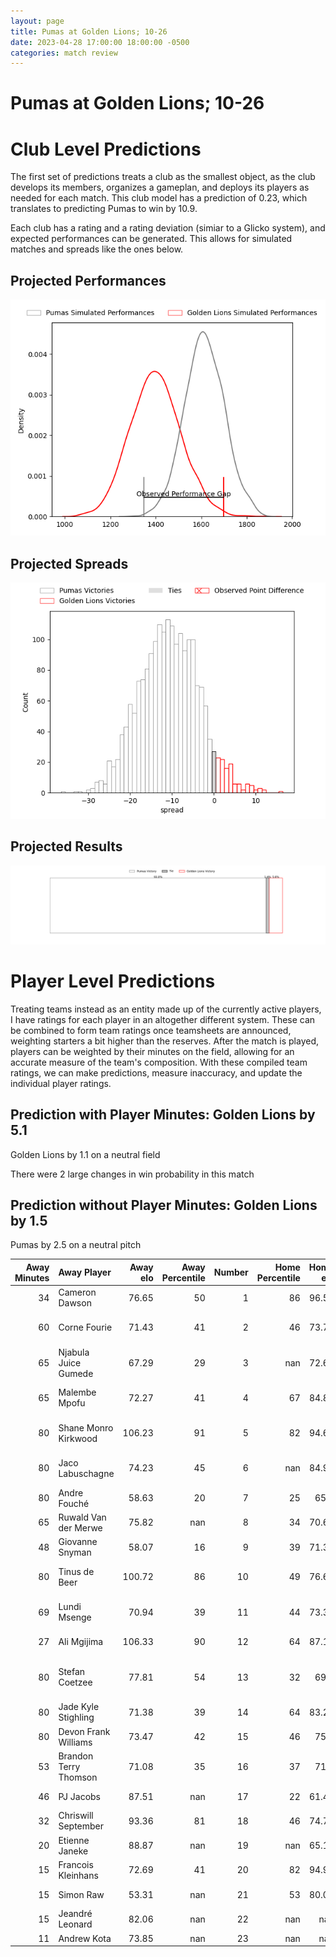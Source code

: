 ```yaml
---  
layout: page  
title: Pumas at Golden Lions; 10-26  
date: 2023-04-28 17:00:00 18:00:00 -0500  
categories: match review  
---
```

# Pumas at Golden Lions; 10-26

# Club Level Predictions


The first set of predictions treats a club as the smallest object, as the club develops its members, organizes a gameplan, and deploys its players as needed for each match. This club model has a prediction of 0.23, which translates to predicting Pumas to win by 10.9.

Each club has a rating and a rating deviation (simiar to a Glicko system), and expected performances can be generated. This allows for simulated matches and spreads like the ones below.
## Projected Performances


![Projected Performances](plots/performances_2023-04-28-GoldenLions-Pumas.png)
## Projected Spreads


![Projected Spreads](plots/spreads_2023-04-28-GoldenLions-Pumas.png)
## Projected Results


![Projected Results](plots/resultbar_2023-04-28-GoldenLions-Pumas.png)
# Player Level Predictions


Treating teams instead as an entity made up of the currently active players, I have ratings for each player in an altogether different system. These can be combined to form team ratings once teamsheets are announced, weighting starters a bit higher than the reserves. After the match is played, players can be weighted by their minutes on the field, allowing for an accurate measure of the team's composition. With these compiled team ratings, we can make predictions, measure inaccuracy, and update the individual player ratings.
## Prediction with Player Minutes: Golden Lions by 5.1


Golden Lions by 1.1 on a neutral field

There were 2 large changes in win probability in this match
## Prediction without Player Minutes: Golden Lions by 1.5


Pumas by 2.5 on a neutral pitch



|   Away Minutes | Away Player           |   Away elo |   Away Percentile |   Number |   Home Percentile |   Home elo | Home Player                 |   Home Minutes |
|---------------:|:----------------------|-----------:|------------------:|---------:|------------------:|-----------:|:----------------------------|---------------:|
|             34 | Cameron Dawson        |      76.65 |                50 |        1 |                86 |      96.52 | Rhynardt Rijnsburger        |             73 |
|             60 | Corne Fourie          |      71.43 |                41 |        2 |                46 |      73.72 | Gerrit Jacobus Visagie      |             55 |
|             65 | Njabula Juice Gumede  |      67.29 |                29 |        3 |               nan |      72.64 | Ruan Martin Dreyer          |             62 |
|             65 | Malembe Mpofu         |      72.27 |                41 |        4 |                67 |      84.88 | Ruben (Hobo) Schoeman       |             80 |
|             80 | Shane Monro Kirkwood  |     106.23 |                91 |        5 |                82 |      94.63 | Darrien-Lane Landsberg      |             73 |
|             80 | Jaco Labuschagne      |      74.23 |                45 |        6 |               nan |      84.96 | Johannes JC Pretorius       |             74 |
|             80 | Andre Fouché          |      58.63 |                20 |        7 |                25 |      65.4  | Travis Gordon               |             80 |
|             65 | Ruwald Van der Merwe  |      75.82 |               nan |        8 |                34 |      70.62 | Francke Horn                |             80 |
|             48 | Giovanne Snyman       |      58.07 |                16 |        9 |                39 |      71.34 | Morne van der Berg          |             72 |
|             80 | Tinus de Beer         |     100.72 |                86 |       10 |                49 |      76.63 | Gianni Dean Lombard         |             80 |
|             69 | Lundi Msenge          |      70.94 |                39 |       11 |                44 |      73.32 | Sibahle Ndiphiwe Maxwane    |             80 |
|             27 | Ali Mgijima           |     106.33 |                90 |       12 |                64 |      87.11 | Rynardt Jonker              |             80 |
|             80 | Stefan Coetzee        |      77.81 |                54 |       13 |                32 |      69.3  | Manuel Johern (Mannie) Rass |             80 |
|             80 | Jade Kyle Stighling   |      71.38 |                39 |       14 |                64 |      83.24 | Prince Nkabinde             |             80 |
|             80 | Devon Frank Williams  |      73.47 |                42 |       15 |                46 |      75.6  | Andries Coetzee             |             80 |
|             53 | Brandon Terry Thomson |      71.08 |                35 |       16 |                37 |      71.2  | Ruan-Henry Smith            |             18 |
|             46 | PJ Jacobs             |      87.51 |               nan |       17 |                22 |      61.42 | Morné Brandon               |             25 |
|             32 | Chriswill September   |      93.36 |                81 |       18 |                46 |      74.73 | Nico Steyn                  |              8 |
|             20 | Etienne Janeke        |      88.87 |               nan |       19 |               nan |      65.16 | Kayden Kiewit               |              7 |
|             15 | Francois Kleinhans    |      72.69 |                41 |       20 |                82 |      94.94 | Raynard Roets               |              7 |
|             15 | Simon Raw             |      53.31 |               nan |       21 |                53 |      80.05 | Ruhan Straeuli              |              6 |
|             15 | Jeandré Leonard       |      82.06 |               nan |       22 |               nan |     nan    | nan                         |            nan |
|             11 | Andrew Kota           |      73.85 |               nan |       23 |               nan |     nan    | nan                         |            nan |

